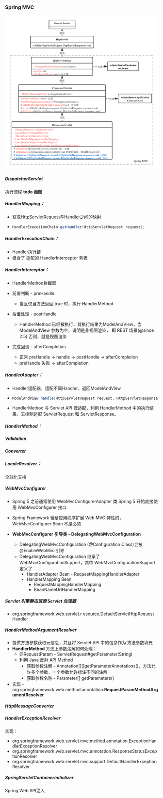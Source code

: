 ### Spring MVC

![SpringMVC](./assets/SpringMVC.png)





##### DispatcherServlet

执行流程 **todo 画图**



##### HandlerMapping：

- 获取HttpServletRequest与Handler之间的映射

- ```java
  HandlerExecutionChain getHandler(HttpServletRequest request);
  ```



##### HandlerExecutionChain：

- Handler执行链
- 组合了 适配的 HandlerInterceptor 列表



##### HandlerInterceptor：

- HandlerMethod拦截器
- 前置判断 - preHandle
  - 当且仅当方法返回 true 时，执行 HandlerMethod
- 后置处理 - postHandle
  - HandlerMethod 已经被执行，其执行结果为ModelAndView，当 ModelAndView 参数为空，说明是非视图渲染， 即 REST 场景(@since 2.5) 否则，就是视图渲染

- 完成回调 - afterCompletion
  - 正常 preHandle -> handle -> postHandle -> afterCompletion
  - preHandle 失败 -> afterCompletion



##### HandlerAdapter：

- Handler适配器，适配不同Handler，返回ModelAndView

- ```java
  ModelAndView handle(HttpServletRequest request, HttpServletResponse response, Object handler);
  ```

- HandlerMethod 与 Servlet API 做适配，利用 HandlerMethod 中的执行结果，去控制适配 ServletRequest 和 ServletResponse。



##### HandlerMethod：



##### Validation



##### Converter



##### LocaleResolver：

全球化支持





##### WebMvcConfigurer

- Spring 5 之前通常使用 WebMvcConfigurerAdapter 类 Spring 5 开始直接使用 WebMvcConfigurer 接口

- Spring Framework 留给应用程序扩展 Web MVC 特性的， WebMvcConfigurer Bean 不是必须

- **WebMvcConfigurer** **引导类** **- DelegatingWebMvcConfiguration**
  - DelegatingWebMvcConfiguration (@Configuration Class)会被 @EnableWebMvc 引导
  - DelegatingWebMvcConfiguration 继承了 WebMvcConfigurationSupport，其中 WebMvcConfigurationSupport 定义了
    - HandlerAdapter Bean - RequestMappingHandlerAdapter
    - HandlerMapping Bean 
      - RequestMappingHandlerMapping
      - BeanNameUrlHandlerMapping



##### Servlet 引擎静态资源 Servlet 处理器

- org.springframework.web.servlet.r esource.DefaultServletHttpRequest Handler



##### HandlerMethodArgumentResolver

- 提供方法参数获取元信息，并且将 Servlet API 中的信息作为 方法参数填充
- **HandlerMethod** 方法上参数注解如何处理：
  - @RequestParam - ServletRequest#getParameter(String)
  - 利用 Java 反射 API Method
    - 获取参数注解 - Annotation\[][]getParameterAnnotations()，方法允许多个参数，一个参数允许标注不同的注解
    - 获取参数名称 - Parameter[] getParameters()
- 实现 - org.springframework.web.method.annotation.**RequestParamMethodArgumentResolver**



##### HttpMessageConverter



##### HandlerExceptionResolver

实现：

- org.springframework.web.servlet.mvc.method.annotation.ExceptionHandlerExceptionResolver
- org.springframework.web.servlet.mvc.annotation.ResponseStatusExceptionResolver
- org.springframework.web.servlet.mvc.support.DefaultHandlerExceptionResolver



##### SpringServletContainerInitializer

Spring Web SPI注入